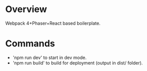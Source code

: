 # Overview
Webpack 4+Phaser+React based boilerplate.

# Commands
  * 'npm run dev' to start in dev mode.
  * 'npm run build' to build for deployment (output in dist/ folder).
